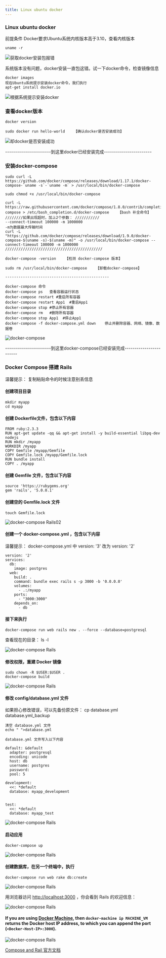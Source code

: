 ```yaml
---
title: Linux ubuntu docker
---
```

### Linux ubuntu docker

前提条件 Docker要求Ubuntu系统内核版本高于3.10，查看内核版本

```
uname -r
```

![获取docker安装包报错](/img/linux_command01_2017_1224/linux_ubuntu_docker/docker_get_error.png)

系统版本没有问题，docker安装一直包这错。试一下docker命令，检查镜像信息

```
docker images
现在Ubuntu系统提示安装docker命令，我们执行
apt-get install docker.io
```

![根据系统提示安装docker](/img/linux_command01_2017_1224/linux_ubuntu_docker/docker_instal.png)

### 查看docker版本

```
docker version

sudo docker run hello-world    【确认docker是否安装成功】
```

![却docker是否安装成功](/img/linux_command01_2017_1224/linux_ubuntu_docker/docker_v.png)

-----------------------到这里docker已经安装完成------------------------

### 安装docker-compose

```
sudo curl -L https://github.com/docker/compose/releases/download/1.17.1/docker-compose-`uname -s`-`uname -m` > /usr/local/bin/docker-compose

sudo chmod +x /usr/local/bin/docker-compose

curl -L https://raw.githubusercontent.com/docker/compose/1.8.0/contrib/completion/bash/docker-compose > /etc/bash_completion.d/docker-compose    【bash 补全命令】
////////如果出现超时，加上2个参数： ///////////
--connect-timeout 100000 -m 1000000
-m为数据最大传输时间
curl -L "https://github.com/docker/compose/releases/download/1.9.0/docker-compose-$(uname -s)-$(uname -m)" -o /usr/local/bin/docker-compose --connect-timeout 100000 -m 1000000 
////////////////////////////////////////////

docker-compose -version    【检测 docker-compose 版本】

sudo rm /usr/local/bin/docker-compose    【卸载docker-compose】

-----------------------------------------------

docker-compose 命令
docker-compose ps   查看容器运行状态
docker-compose restart #重启所有容器
docker-compose restart App1  #重启App1
docker-compose stop #停止所有容器
docker-compose rm   #删除所有容器
docker-compose stop App1  #停止App1
docker-compose -f docker-compose.yml down    停止并删除容器、网络、镜像、数据卷
```

![docker-compose](/img/linux_command01_2017_1224/linux_ubuntu_docker/docker_compose.png)

-----------------------到这里docker-compose已经安装完成------------------------

### Docker Compose 搭建 Rails
温馨提示： 复制粘贴命令的时候注意别丢信息

#### 创建项目目录

```
mkdir myapp
cd myapp
```

#### 创建 Dockerfile文件，包含以下内容

```
FROM ruby:2.3.3
RUN apt-get update -qq && apt-get install -y build-essential libpq-dev nodejs
RUN mkdir /myapp
WORKDIR /myapp
COPY Gemfile /myapp/Gemfile
COPY Gemfile.lock /myapp/Gemfile.lock
RUN bundle install
COPY . /myapp
```

#### 创建 Gemfile 文件，包含以下内容

```
source 'https://rubygems.org'
gem 'rails', '5.0.0.1'
```

#### 创建空的 Gemfile.lock 文件

```
touch Gemfile.lock
```

![docker-compose Rails02](/img/linux_command01_2017_1224/linux_ubuntu_docker/docker_compose_Rails02.png)

#### 创建一个 docker-compose.yml ，包含以下内容

温馨提示：
docker-compose.yml  中 version: '3' 改为 version: '2'

```
version: '2'
services:
  db:
    image: postgres
  web:
    build: .
    command: bundle exec rails s -p 3000 -b '0.0.0.0'
    volumes:
      - .:/myapp
    ports:
      - "3000:3000"
    depends_on:
      - db
```

#### 接下来执行

```
docker-compose run web rails new . --force --database=postgresql
```

查看现在的目录：  ls -l   

![docker-compose Rails](/img/linux_command01_2017_1224/linux_ubuntu_docker/docker_compose_Rails03.png)

#### 修改权限，重建 Docker 镜像

```
sudo chown -R $USER:$USER .
docker-compose build
```

![docker-compose Rails](/img/linux_command01_2017_1224/linux_ubuntu_docker/docker_compose_Rails04.png)

#### 修改 config/database.yml 文件

如果担心修改错误，可以先备份原文件： cp database.yml database.yml_backup

```
清空 database.yml 文件
echo " ">database.yml

database.yml 文件写入以下内容

default: &default
  adapter: postgresql
  encoding: unicode
  host: db
  username: postgres
  password:
  pool: 5

development:
  <<: *default
  database: myapp_development


test:
  <<: *default
  database: myapp_test

```

![docker-compose Rails](/img/linux_command01_2017_1224/linux_ubuntu_docker/docker_compose_Rails05.png)

#### 启动应用

```
docker-compose up
```

![docker-compose Rails](/img/linux_command01_2017_1224/linux_ubuntu_docker/docker_compose_Rails06.png)

#### 创建数据库，在另一个终端中，执行

```
docker-compose run web rake db:create
```

![docker-compose Rails](/img/linux_command01_2017_1224/linux_ubuntu_docker/docker_compose_Rails07.png)

用浏览器访问 [http://localhost:3000](http://localhost:3000/) ，你会看到 Rails 的欢迎信息：

![docker-compose Rails](/img/linux_command01_2017_1224/linux_ubuntu_docker/docker_compose_Rails.png)

#### If you are using [Docker Machine](https://docs.docker.com/machine/overview/), then `docker-machine ip MACHINE_VM` returns the Docker host IP address, to which you can append the port (`<Docker-Host-IP>:3000`).

![docker-compose Rails](/img/linux_command01_2017_1224/linux_ubuntu_docker/docker_compose_Rails08.png)

[Compose and Rail 官方文档](https://docs.docker.com/compose/rails/#rebuild-the-application "docker-compose 安装Rails官方文档")